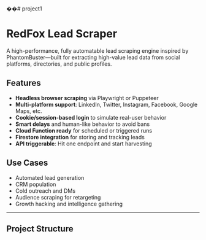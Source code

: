 ��#   p r o j e c t 1  
# RedFox Lead Scraper

A high-performance, fully automatable lead scraping engine inspired by PhantomBuster—built for extracting high-value lead data from social platforms, directories, and public profiles.

## Features

- **Headless browser scraping** via Playwright or Puppeteer
- **Multi-platform support**: LinkedIn, Twitter, Instagram, Facebook, Google Maps, etc.
- **Cookie/session-based login** to simulate real-user behavior
- **Smart delays** and human-like behavior to avoid bans
- **Cloud Function ready** for scheduled or triggered runs
- **Firestore integration** for storing and tracking leads
- **API triggerable**: Hit one endpoint and start harvesting

## Use Cases

- Automated lead generation
- CRM population
- Cold outreach and DMs
- Audience scraping for retargeting
- Growth hacking and intelligence gathering

---

## Project Structure
 